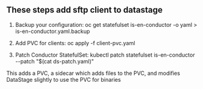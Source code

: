 ## These steps add sftp client to datastage

1. Backup your configuration: oc get statefulset is-en-conductor -o yaml > is-en-conductor.yaml.backup

2. Add PVC for clients: oc apply -f client-pvc.yaml

2. Patch Conductor StatefulSet: kubectl patch statefulset is-en-conductor --patch "$(cat ds-patch.yaml)"


This adds a PVC, a sidecar which adds files to the PVC, and modifies DataStage slightly to use the PVC for binaries 
